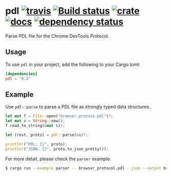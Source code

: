 # pdl [![travis](https://travis-ci.org/flier/rust-pdl.svg?branch=master)](https://travis-ci.org/flier/rust-pdl) [![Build status](https://ci.appveyor.com/api/projects/status/jhlk20pjdrx0jh5u?svg=true)](https://ci.appveyor.com/project/flier/rust-pdl) [![crate](https://img.shields.io/crates/v/pdl.svg)](https://crates.io/crates/pdl) [![docs](https://docs.rs/pdl/badge.svg)](https://docs.rs/crate/pdl/) [![dependency status](https://deps.rs/repo/github/flier/rust-pdl/status.svg)](https://deps.rs/repo/github/flier/rust-pdl)

Parse PDL file for the Chrome DevTools Protocol.

## Usage

To use `pdl` in your project, add the following to your Cargo.toml:

```toml
[dependencies]
pdl = "0.1"
```

## Example

Use `pdl::parse` to parse a PDL file as strongly typed data structures.

```rust
let mut f = File::open("browser_protoco.pdl")?;
let mut s = String::new();
f.read_to_string(&mut s)?;

let (rest, proto) = pdl::parse(&s)?;

println!("PDL: {}", proto);
println!("JSON: {}", proto.to_json_pretty());
```

For more detail, please check the `parser` example.

```sh
$ cargo run --example parser -- browser_protocol.pdl --json --output browser_protocol.json
```
